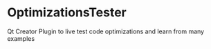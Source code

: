 # OptimizationsTester
Qt Creator Plugin to live test code optimizations and learn from many examples
